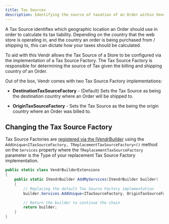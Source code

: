 ```yaml
---
title: Tax Sources
description: Identifying the source of taxation of an Order within Vendr, the eCommerce solution for Umbraco
---
```


A Tax Source identifies which geographic location an Order should use in order to calculate its tax liability. Depending on the country that the web store is operating in, and the country an order is being purchased from / shipping to, this can dictate how your taxes should be calculated.

To aid with this Vendr allows the Tax Source of a Store to be configured via the implementation of a Tax Source Factory. The Tax Source Factory is responsible for determining the source of Tax given the billing and shipping country of an Order.

Out of the box, Vendr comes with two Tax Source Factory implementations:

* **DestinationTaxSourceFactory** - (Default) Sets the Tax Source as being the destination country where an Order will be shipped to.

* **OriginTaxSourceFactory** - Sets the Tax Source as the being the origin country where an Order was billed to.

## Changing the Tax Source Factory

Tax Source Factories are [registered via the IVendrBuilder](../vendr-builder/#registering-dependencies) using the `AddUnique<ITaxSourceFactory, TReplacementTaxSourceFactory>()` method on the `Services` property where the `TReplacementTaxSourceFactory` parameter is the Type of your replacement Tax Source Factory implementation.


````csharp
public static class VendrBuilderExtensions
{
    public static IVendrBuilder AddMyServices(IVendrBuilder builder)
    {
        // Replacing the default Tax Source Factory implementation
        builder.Services.AddUnique<ITaxSourceFactory, OriginTaxSourceFactory>();

        // Return the builder to continue the chain
        return builder;
    }
}
````
